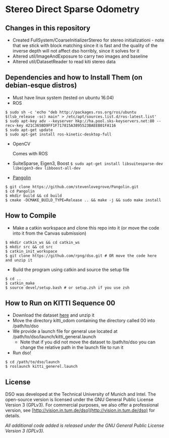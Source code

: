 # Stereo Direct Sparse Odometry


## Changes in this repository

* Created FullSystem/CoarseInitializerStereo for stereo initializationi - note that we stick with block matching since it is fast and the quality of the inverse depth will not affect dso horribly, since it solves for it
* Altered util/ImageAndExposure to carry two images and baseline
* Altered util/DatasetReader to read kiti stereo data

## Dependencies and how to Install Them (on debian-esque distros)

* Must have linux system (tested on ubuntu 16.04)	
* ROS 
```
$ sudo sh -c 'echo "deb http://packages.ros.org/ros/ubuntu $(lsb_release -sc) main" > /etc/apt/sources.list.d/ros-latest.list'
$ sudo apt-key adv --keyserver hkp://ha.pool.sks-keyservers.net:80 --recv-key 421C365BD9FF1F717815A3895523BAEEB01FA116
$ sudo apt-get update
$ sudo apt-get install ros-kinetic-desktop-full	
```
* OpenCV

	Comes with ROS

* SuiteSparse, Eigen3, Boost
`$ sudo apt-get install libsuitesparse-dev libeigen3-dev libboost-all-dev`

* [Pangolin](https://github.com/stevenlovegrove/Pangolin)
```
$ git clone https://github.com/stevenlovegrove/Pangolin.git
$ cd Pangolin
$ mkdir build && cd build
$ cmake -DCMAKE_BUILD_TYPE=Release .. && make -j && sudo make install
```

## How to Compile

* Make a catkin workspace and clone this repo into it (or move the code into it from the Canvas submission)
```
$ mkdir catkin_ws && cd catkin_ws
$ mkdir src && cd src 
$ catkin_init_workspace
$ git clone https://github.com/rpng/dso.git # OR move the code here and unzip it
```
* Build the program using catkin and source the setup file
```
$ cd ..
$ catkin_make
$ source devel/setup.bash # or setup.zsh if you use zsh
```

## How to Run on KITTI Sequence 00 

* Download the dataset [here](https://drive.google.com/open?id=1u4aV863xfdwLZOhlHw1J0-hkjf5kUBMl) and unzip it
* Move the directory kitti_odom containing the directory called 00 into /path/to/dso 
* We provide a launch file for general use located at /path/to/dso/launch/kitti_general.launch
	* Note that if you did not move the dataset to /path/to/dso you can change the relative path in the launch file to run it
* Run dso!
```
$ cd /path/to/dso/launch
$ roslaunch kitti_generel.launch
```


## License
DSO was developed at the Technical University of Munich and Intel.
The open-source version is licensed under the GNU General Public License Version 3 (GPLv3).
For commercial purposes, we also offer a professional version, see
[http://vision.in.tum.de/dso](http://vision.in.tum.de/dso) for
details.

*All additional code added is released under the GNU General Public License Version 3 (GPLv3).*
